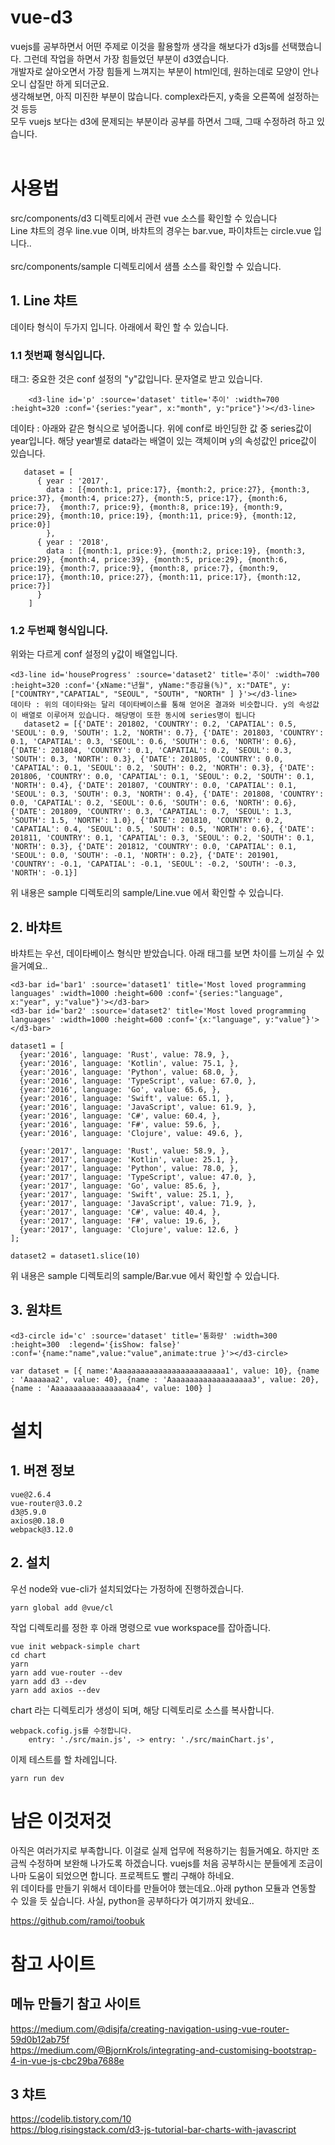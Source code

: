 # vue-d3

vuejs를 공부하면서 어떤 주제로 이것을 활용할까 생각을 해보다가 d3js를 선택했습니다. 그런데 작업을 하면서 가장 힘들었던 부분이 d3였습니다.<br>
개발자로 살아오면서 가장 힘들게 느껴지는 부분이 html인데, 원하는데로 모양이 안나오니 삽질만 하게 되더군요.<br>
생각해보면, 아직 미진한 부분이 많습니다. complex라든지, y축을 오른쪽에 설정하는 것 등등<br>
모두 vuejs 보다는 d3에 문제되는 부분이라 공부를 하면서 그때, 그때 수정하려 하고 있습니다.<br>
<br>

# 사용법 

src/components/d3 디렉토리에서 관련 vue 소스를 확인할 수 있습니다<br>
Line 챠트의 경우 line.vue 이며, 바챠트의 경우는 bar.vue, 파이챠트는 circle.vue 입니다..<br>
<br>
src/components/sample 디렉토리에서 샘플 소스를 확인할 수 있습니다.<br>

## 1. Line 챠트 
   데이타  형식이 두가지 입니다. 
   아래에서 확인 할 수 있습니다.
   
###   1.1 첫번째 형식입니다.
태그: 중요한 것은 conf 설정의 "y"값입니다. 문자열로 받고 있습니다.

       	<d3-line id='p' :source='dataset' title='추이' :width=700 :height=320 :conf='{series:"year", x:"month", y:"price"}'></d3-line>

 데이타 : 아래와 같은 형식으로 넣어줍니다. 위에 conf로 바인딩한 값 중 series값이 year입니다. 
 해당 year별로 data라는 배열이 있는 객체이며 y의 속성값인 price값이 있습니다.

       dataset = [ 
          { year : '2017', 
            data : [{month:1, price:17}, {month:2, price:27}, {month:3, price:37}, {month:4, price:27}, {month:5, price:17}, {month:6, price:7},  {month:7, price:9}, {month:8, price:19}, {month:9, price:29}, {month:10, price:19}, {month:11, price:9}, {month:12, price:0}] 
            },
          { year : '2018', 
            data : [{month:1, price:9}, {month:2, price:19}, {month:3, price:29}, {month:4, price:39}, {month:5, price:29}, {month:6, price:19}, {month:7, price:9}, {month:8, price:7}, {month:9, price:17}, {month:10, price:27}, {month:11, price:17}, {month:12, price:7}] 
          }
        ]
        
        
###   1.2 두번째 형식입니다. 
위와는 다르게 conf 설정의 y값이 배열입니다. 

	<d3-line id='houseProgress' :source='dataset2' title='추이' :width=700 :height=320 :conf='{xName:"년월", yName:"증감율(%)", x:"DATE", y:["COUNTRY","CAPATIAL", "SEOUL", "SOUTH", "NORTH" ] }'></d3-line>
   	데이타 : 위의 데이타와는 달리 데이타베이스를 통해 얻어온 결과와 비슷합니다. y의 속성값이 배열로 이루어져 있습니다. 해당명이 또한 동시에 series명이 됩니다
       dataset2 = [{'DATE': 201802, 'COUNTRY': 0.2, 'CAPATIAL': 0.5, 'SEOUL': 0.9, 'SOUTH': 1.2, 'NORTH': 0.7}, {'DATE': 201803, 'COUNTRY': 0.1, 'CAPATIAL': 0.3, 'SEOUL': 0.6, 'SOUTH': 0.6, 'NORTH': 0.6}, {'DATE': 201804, 'COUNTRY': 0.1, 'CAPATIAL': 0.2, 'SEOUL': 0.3, 'SOUTH': 0.3, 'NORTH': 0.3}, {'DATE': 201805, 'COUNTRY': 0.0, 'CAPATIAL': 0.1, 'SEOUL': 0.2, 'SOUTH': 0.2, 'NORTH': 0.3}, {'DATE': 201806, 'COUNTRY': 0.0, 'CAPATIAL': 0.1, 'SEOUL': 0.2, 'SOUTH': 0.1, 'NORTH': 0.4}, {'DATE': 201807, 'COUNTRY': 0.0, 'CAPATIAL': 0.1, 'SEOUL': 0.3, 'SOUTH': 0.3, 'NORTH': 0.4}, {'DATE': 201808, 'COUNTRY': 0.0, 'CAPATIAL': 0.2, 'SEOUL': 0.6, 'SOUTH': 0.6, 'NORTH': 0.6}, {'DATE': 201809, 'COUNTRY': 0.3, 'CAPATIAL': 0.7, 'SEOUL': 1.3, 'SOUTH': 1.5, 'NORTH': 1.0}, {'DATE': 201810, 'COUNTRY': 0.2, 'CAPATIAL': 0.4, 'SEOUL': 0.5, 'SOUTH': 0.5, 'NORTH': 0.6}, {'DATE': 201811, 'COUNTRY': 0.1, 'CAPATIAL': 0.3, 'SEOUL': 0.2, 'SOUTH': 0.1, 'NORTH': 0.3}, {'DATE': 201812, 'COUNTRY': 0.0, 'CAPATIAL': 0.1, 'SEOUL': 0.0, 'SOUTH': -0.1, 'NORTH': 0.2}, {'DATE': 201901, 'COUNTRY': -0.1, 'CAPATIAL': -0.1, 'SEOUL': -0.2, 'SOUTH': -0.3, 'NORTH': -0.1}] 

위 내용은 sample 디렉토리의 sample/Line.vue 에서 확인할 수 있습니다.

## 2. 바챠트 
   바챠트는 우선, 데이타베이스 형식만 받았습니다. 아래 태그를 보면 차이를 느끼실 수 있을거예요..
   
    <d3-bar id='bar1' :source='dataset1' title='Most loved programming languages' :width=1000 :height=600 :conf='{series:"language", x:"year", y:"value"}'></d3-bar>
    <d3-bar id='bar2' :source='dataset2' title='Most loved programming languages' :width=1000 :height=600 :conf='{x:"language", y:"value"}'></d3-bar>

    dataset1 = [
      {year:'2016', language: 'Rust', value: 78.9, },
      {year:'2016', language: 'Kotlin', value: 75.1, },
      {year:'2016', language: 'Python', value: 68.0, },
      {year:'2016', language: 'TypeScript', value: 67.0, },
      {year:'2016', language: 'Go', value: 65.6, },
      {year:'2016', language: 'Swift', value: 65.1, },
      {year:'2016', language: 'JavaScript', value: 61.9, },
      {year:'2016', language: 'C#', value: 60.4, },
      {year:'2016', language: 'F#', value: 59.6, },
      {year:'2016', language: 'Clojure', value: 49.6, },

      {year:'2017', language: 'Rust', value: 58.9, },
      {year:'2017', language: 'Kotlin', value: 25.1, },
      {year:'2017', language: 'Python', value: 78.0, },
      {year:'2017', language: 'TypeScript', value: 47.0, },
      {year:'2017', language: 'Go', value: 85.6, },
      {year:'2017', language: 'Swift', value: 25.1, },
      {year:'2017', language: 'JavaScript', value: 71.9, },
      {year:'2017', language: 'C#', value: 40.4, },
      {year:'2017', language: 'F#', value: 19.6, },
      {year:'2017', language: 'Clojure', value: 12.6, }
    ];

    dataset2 = dataset1.slice(10)
    
위 내용은 sample 디렉토리의 sample/Bar.vue 에서 확인할 수 있습니다.

## 3. 원챠트 
   
	<d3-circle id='c' :source='dataset' title='통화량' :width=300 :height=300  :legend='{isShow: false}' :conf='{name:"name",value:"value",animate:true }'></d3-circle>

	var dataset = [{ name:'Aaaaaaaaaaaaaaaaaaaaaaaaa1', value: 10}, {name : 'Aaaaaaa2', value: 40}, {name : 'Aaaaaaaaaaaaaaaaaaa3', value: 20}, {name : 'Aaaaaaaaaaaaaaaaaaa4', value: 100} ]
   

# 설치 

## 1. 버젼 정보 
	vue@2.6.4
	vue-router@3.0.2
	d3@5.9.0
	axios@0.18.0
	webpack@3.12.0
## 2. 설치 
우선 node와 vue-cli가 설치되었다는 가정하에 진행하겠습니다. 

	yarn global add @vue/cl

작업 디렉토리를 정한 후 아래 명령으로 vue workspace를 잡아줍니다.

	vue init webpack-simple chart
	cd chart
	yarn
	yarn add vue-router --dev
	yarn add d3 --dev
	yarn add axios --dev

chart 라는 디렉토리가 생성이 되며, 해당 디렉토리로 소스를 복사합니다.

	webpack.cofig.js를 수정합니다.
		entry: './src/main.js', -> entry: './src/mainChart.js',

이제 테스트를 할 차례입니다.

	yarn run dev

# 남은 이것저것
아직은 여러가지로 부족합니다. 이걸로 실제 업무에 적용하기는 힘들거예요. 
하지만 조금씩 수정하며 보완해 나가도록 하겠습니다. vuejs를 처음 공부하시는 분들에게 조금이나마 도움이 되었으면 합니다.
프로젝트도 빨리 구해야 하네요.
<br>
위 데이타를 만들기 위해서 데이타를 만들어야 했는데요..아래 python 모듈과 연동할 수 있을 듯 싶습니다.
사실, python을 공부하다가 여기까지 왔네요..

https://github.com/ramoi/toobuk

# 참고 사이트 
## 메뉴 만들기 참고 사이트 
https://medium.com/@disjfa/creating-navigation-using-vue-router-59d0b12ab75f<br>
https://medium.com/@BjornKrols/integrating-and-customising-bootstrap-4-in-vue-js-cbc29ba7688e<br>

## 3 챠트 
https://codelib.tistory.com/10<br>
https://blog.risingstack.com/d3-js-tutorial-bar-charts-with-javascript<br>
